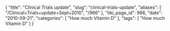 {
    "title": "Clinical Trials update",
    "slug": "clinical-trials-update",
    "aliases": [
        "/Clinical+Trials+update+Sept+2010",
        "/966"
    ],
    "tiki_page_id": 966,
    "date": "2010-09-21",
    "categories": [
        "How much Vitamin D"
    ],
    "tags": [
        "How much Vitamin D"
    ]
}